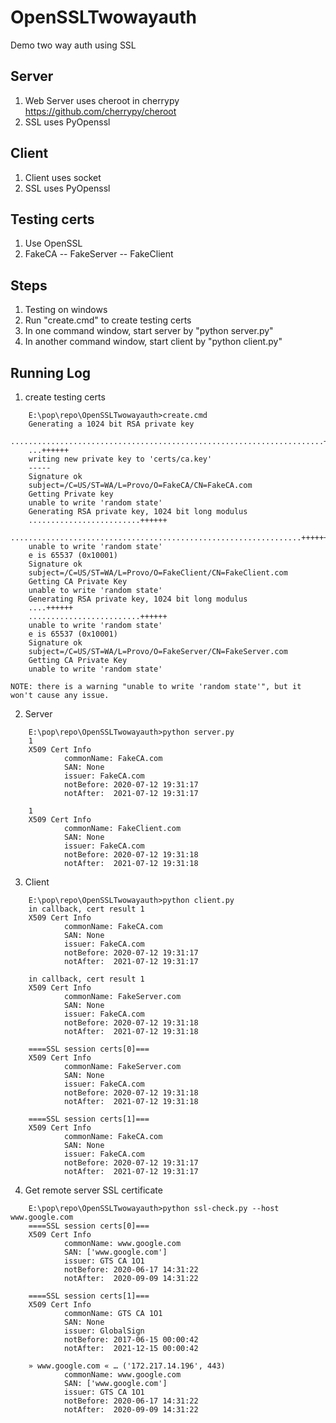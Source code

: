 # OpenSSLTwowayauth
Demo two way auth using SSL
## Server
1. Web Server uses cheroot in cherrypy https://github.com/cherrypy/cheroot
2. SSL uses PyOpenssl
## Client
1. Client uses socket
2. SSL uses PyOpenssl
## Testing certs
1. Use OpenSSL
2. FakeCA -- FakeServer
          -- FakeClient
## Steps
1. Testing on windows 
2. Run "create.cmd" to create testing certs
3. In one command window, start server by "python server.py"
4. In another command window, start client by "python client.py"

## Running Log
1. create testing certs
```
    E:\pop\repo\OpenSSLTwowayauth>create.cmd
    Generating a 1024 bit RSA private key
    ......................................................................++++++
    ...++++++
    writing new private key to 'certs/ca.key'
    -----
    Signature ok
    subject=/C=US/ST=WA/L=Provo/O=FakeCA/CN=FakeCA.com
    Getting Private key
    unable to write 'random state'
    Generating RSA private key, 1024 bit long modulus
    .........................++++++
    .................................................................++++++
    unable to write 'random state'
    e is 65537 (0x10001)
    Signature ok
    subject=/C=US/ST=WA/L=Provo/O=FakeClient/CN=FakeClient.com
    Getting CA Private Key
    unable to write 'random state'
    Generating RSA private key, 1024 bit long modulus
    ....++++++
    .........................++++++
    unable to write 'random state'
    e is 65537 (0x10001)
    Signature ok
    subject=/C=US/ST=WA/L=Provo/O=FakeServer/CN=FakeServer.com
    Getting CA Private Key
    unable to write 'random state'
```
    NOTE: there is a warning "unable to write 'random state'", but it won't cause any issue.

2. Server
```
    E:\pop\repo\OpenSSLTwowayauth>python server.py
    1
    X509 Cert Info
            commonName: FakeCA.com
            SAN: None
            issuer: FakeCA.com
            notBefore: 2020-07-12 19:31:17
            notAfter:  2021-07-12 19:31:17

    1
    X509 Cert Info
            commonName: FakeClient.com
            SAN: None
            issuer: FakeCA.com
            notBefore: 2020-07-12 19:31:18
            notAfter:  2021-07-12 19:31:18
```
3. Client
```
    E:\pop\repo\OpenSSLTwowayauth>python client.py
    in callback, cert result 1
    X509 Cert Info
            commonName: FakeCA.com
            SAN: None
            issuer: FakeCA.com
            notBefore: 2020-07-12 19:31:17
            notAfter:  2021-07-12 19:31:17

    in callback, cert result 1
    X509 Cert Info
            commonName: FakeServer.com
            SAN: None
            issuer: FakeCA.com
            notBefore: 2020-07-12 19:31:18
            notAfter:  2021-07-12 19:31:18

    ====SSL session certs[0]===
    X509 Cert Info
            commonName: FakeServer.com
            SAN: None
            issuer: FakeCA.com
            notBefore: 2020-07-12 19:31:18
            notAfter:  2021-07-12 19:31:18

    ====SSL session certs[1]===
    X509 Cert Info
            commonName: FakeCA.com
            SAN: None
            issuer: FakeCA.com
            notBefore: 2020-07-12 19:31:17
            notAfter:  2021-07-12 19:31:17
```
4. Get remote server SSL certificate
```
    E:\pop\repo\OpenSSLTwowayauth>python ssl-check.py --host www.google.com
    ====SSL session certs[0]===
    X509 Cert Info
            commonName: www.google.com
            SAN: ['www.google.com']
            issuer: GTS CA 1O1
            notBefore: 2020-06-17 14:31:22
            notAfter:  2020-09-09 14:31:22

    ====SSL session certs[1]===
    X509 Cert Info
            commonName: GTS CA 1O1
            SAN: None
            issuer: GlobalSign
            notBefore: 2017-06-15 00:00:42
            notAfter:  2021-12-15 00:00:42

    » www.google.com « … ('172.217.14.196', 443)
            commonName: www.google.com
            SAN: ['www.google.com']
            issuer: GTS CA 1O1
            notBefore: 2020-06-17 14:31:22
            notAfter:  2020-09-09 14:31:22
```